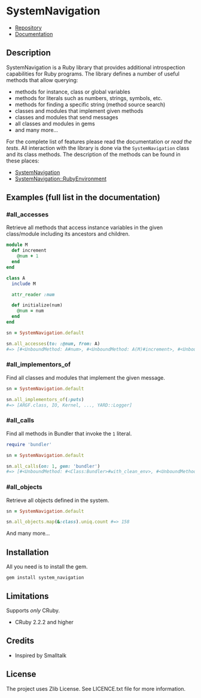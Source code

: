SystemNavigation
==

* [Repository](https://github.com/kyrylo/system_navigation/)
* [Documentation](http://www.rubydoc.info/gems/system_navigation)

Description
-----------

SystemNavigation is a Ruby library that provides additional introspection
capabilities for Ruby programs. The library defines a number of useful methods
that allow querying:

* methods for instance, class or global variables
* methods for literals such as numbers, strings, symbols, etc.
* methods for finding a specific string (method source search)
* classes and modules that implement given methods
* classes and modules that send messages
* all classes and modules in gems
* and many more...

For the complete list of features please read the documentation or _read the
tests_. All interaction with the library is done via the `SystemNavigation`
class and its class methods. The description of the methods can be found in
these places:

* [SystemNavigation](http://www.rubydoc.info/gems/system_navigation/SystemNavigation)
* [SystemNavigation::RubyEnvironment](http://www.rubydoc.info/gems/system_navigation/SystemNavigation/RubyEnvironment)

Examples (full list in the documentation)
--

### #all_accesses

Retrieve all methods that access instance variables in the given class/module
including its ancestors and children.

```ruby
module M
  def increment
    @num + 1
  end
end

class A
  include M

  attr_reader :num

  def initialize(num)
    @num = num
  end
end

sn = SystemNavigation.default

sn.all_accesses(to: :@num, from: A)
#=> [#<UnboundMethod: A#num>, #<UnboundMethod: A(M)#increment>, #<UnboundMethod: A#initialize>]
```

### #all_implementors_of

Find all classes and modules that implement the given message.

```ruby
sn = SystemNavigation.default

sn.all_implementors_of(:puts)
#=> [ARGF.class, IO, Kernel, ..., YARD::Logger]
```

### #all_calls

Find all methods in Bundler that invoke the `1` literal.

```ruby
require 'bundler'

sn = SystemNavigation.default

sn.all_calls(on: 1, gem: 'bundler')
#=> [#<UnboundMethod: #<Class:Bundler>#with_clean_env>, #<UnboundMethod: #<Class:Bundler>#eval_gemspec>]
```

### #all_objects

Retrieve all objects defined in the system.

```ruby
sn = SystemNavigation.default

sn.all_objects.map(&:class).uniq.count #=> 158
```

And many more...

Installation
------------

All you need is to install the gem.

    gem install system_navigation

Limitations
-----------

Supports *only* CRuby.

* CRuby 2.2.2 and higher

Credits
-------

* Inspired by Smalltalk

License
-------

The project uses Zlib License. See LICENCE.txt file for more information.
